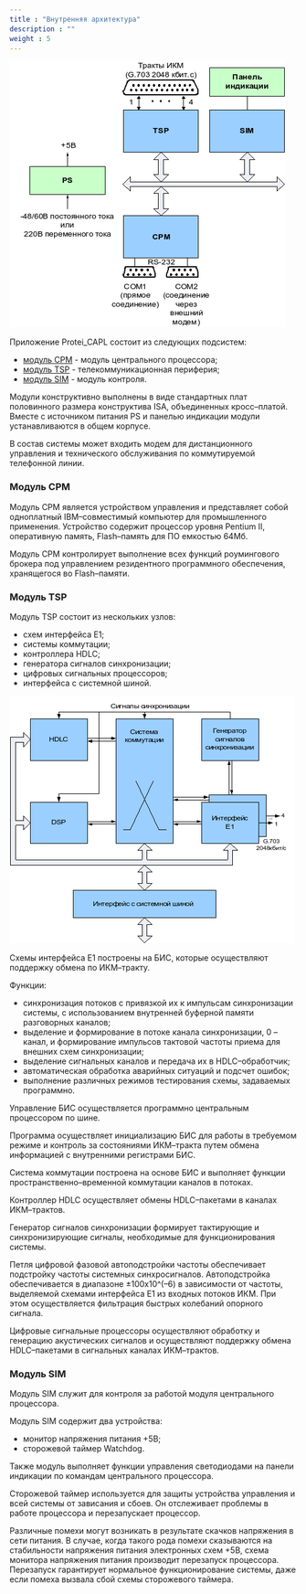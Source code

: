 ```yaml
---
title : "Внутренняя архитектура"
description : ""
weight : 5
---
```


![Архитектура приложения](/SC_Lite/desc/scl_internal.png)

Приложение Protei_CAPL состоит из следующих подсистем:
- [модуль CPM](#cpm) - модуль центрального процессора;
- [модуль TSP](#tsp) - телекоммуникационная периферия;
- [модуль SIM](#sim) - модуль контроля.

Модули конструктивно выполнены в виде стандартных плат половинного размера конструктива ISA, объединенных кросс–платой. Вместе с источником питания PS и панелью индикации модули устанавливаются в общем корпусе.

В состав системы может входить модем для дистанционного управления и технического обслуживания по коммутируемой телефонной линии.

### <a name="cpm">Модуль CPM</a>

Модуль CPM является устройством управления и представляет собой одноплатный IBM–совместимый компьютер для промышленного применения. Устройство содержит процессор уровня Pentium II, оперативную память, Flash–память для ПО емкостью 64Мб.

Модуль CPM контролирует выполнение всех функций роумингового брокера под управлением резидентного программного обеспечения, хранящегося во Flash–памяти.

### <a name="tsp">Модуль TSP</a>

Модуль TSP состоит из нескольких узлов:

- схем интерфейса Е1;
- системы коммутации;
- контроллера HDLC;
- генератора сигналов синхронизации;
- цифровых сигнальных процессоров;
- интерфейса с системной шиной.

![Схема модуля TSP](/SC_Lite/desc/scl_tsp.png)

Схемы интерфейса Е1 построены на БИС, которые осуществляют поддержку обмена по ИКМ–тракту.

Функции:

- синхронизация потоков с привязкой их к импульсам синхронизации системы, с использованием внутренней буферной памяти разговорных каналов;
- выделение и формирование в потоке канала синхронизации, 0 – канал, и формирование импульсов тактовой частоты приема для внешних схем синхронизации;
- выделение сигнальных каналов и передача их в HDLC–обработчик;
- автоматическая обработка аварийных ситуаций и подсчет ошибок;
- выполнение различных режимов тестирования схемы, задаваемых программно.

Управление БИС осуществляется программно центральным процессором по шине.

Программа осуществляет инициализацию БИС для работы в требуемом режиме и контроль за состояниями ИКМ–тракта путем обмена информацией с внутренними регистрами БИС.

Система коммутации построена на основе БИС и выполняет функции пространственно–временной коммутации каналов в потоках.

Контроллер HDLC осуществляет обмены HDLC–пакетами в каналах ИКМ–трактов.

Генератор сигналов синхронизации формирует тактирующие и синхронизирующие сигналы, необходимые для функционирования системы.

Петля цифровой фазовой автоподстройки частоты обеспечивает подстройку частоты системных синхросигналов. Автоподстройка обеспечивается в диапазоне ±100х10^(–6) в зависимости от частоты, выделяемой схемами интерфейса Е1 из входных потоков ИКМ. При этом осуществляется фильтрация быстрых колебаний опорного сигнала.

Цифровые сигнальные процессоры осуществляют обработку и генерацию акустических сигналов и осуществляют поддержку обмена HDLC–пакетами в сигнальных каналах ИКМ–трактов.

### <a name="sim">Модуль SIM</a>

Модуль SIM служит для контроля за работой модуля центрального процессора.

Модуль SIM содержит два устройства:

- монитор напряжения питания +5В;
- сторожевой таймер Watchdog.

Также модуль выполняет функции управления светодиодами на панели индикации по командам центрального процессора.

Сторожевой таймер используется для защиты устройства управления и всей системы от зависания и сбоев. Он отслеживает проблемы в работе процессора и перезапускает процессор.

Различные помехи могут возникать в результате скачков напряжения в сети питания. В случае, когда такого рода помехи сказываются на стабильности напряжения питания электронных схем +5В, схема монитора напряжения питания производит перезапуск процессора. Перезапуск гарантирует нормальное функционирование системы, даже если помеха вызвала сбой схемы сторожевого таймера.
